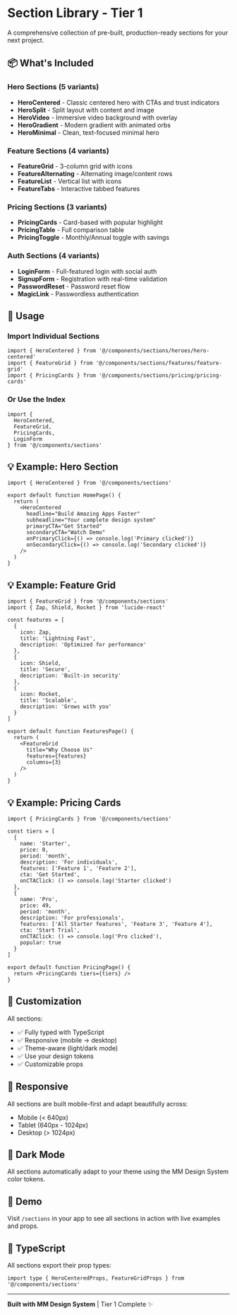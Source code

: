 # Section Library - Tier 1

A comprehensive collection of pre-built, production-ready sections for your next project.

## 📦 What's Included

### Hero Sections (5 variants)
- **HeroCentered** - Classic centered hero with CTAs and trust indicators
- **HeroSplit** - Split layout with content and image
- **HeroVideo** - Immersive video background with overlay
- **HeroGradient** - Modern gradient with animated orbs
- **HeroMinimal** - Clean, text-focused minimal hero

### Feature Sections (4 variants)
- **FeatureGrid** - 3-column grid with icons
- **FeatureAlternating** - Alternating image/content rows
- **FeatureList** - Vertical list with icons
- **FeatureTabs** - Interactive tabbed features

### Pricing Sections (3 variants)
- **PricingCards** - Card-based with popular highlight
- **PricingTable** - Full comparison table
- **PricingToggle** - Monthly/Annual toggle with savings

### Auth Sections (4 variants)
- **LoginForm** - Full-featured login with social auth
- **SignupForm** - Registration with real-time validation
- **PasswordReset** - Password reset flow
- **MagicLink** - Passwordless authentication

## 🚀 Usage

### Import Individual Sections

```tsx
import { HeroCentered } from '@/components/sections/heroes/hero-centered'
import { FeatureGrid } from '@/components/sections/features/feature-grid'
import { PricingCards } from '@/components/sections/pricing/pricing-cards'
```

### Or Use the Index

```tsx
import {
  HeroCentered,
  FeatureGrid,
  PricingCards,
  LoginForm
} from '@/components/sections'
```

## 💡 Example: Hero Section

```tsx
import { HeroCentered } from '@/components/sections'

export default function HomePage() {
  return (
    <HeroCentered
      headline="Build Amazing Apps Faster"
      subheadline="Your complete design system"
      primaryCTA="Get Started"
      secondaryCTA="Watch Demo"
      onPrimaryClick={() => console.log('Primary clicked')}
      onSecondaryClick={() => console.log('Secondary clicked')}
    />
  )
}
```

## 💡 Example: Feature Grid

```tsx
import { FeatureGrid } from '@/components/sections'
import { Zap, Shield, Rocket } from 'lucide-react'

const features = [
  {
    icon: Zap,
    title: 'Lightning Fast',
    description: 'Optimized for performance'
  },
  {
    icon: Shield,
    title: 'Secure',
    description: 'Built-in security'
  },
  {
    icon: Rocket,
    title: 'Scalable',
    description: 'Grows with you'
  }
]

export default function FeaturesPage() {
  return (
    <FeatureGrid
      title="Why Choose Us"
      features={features}
      columns={3}
    />
  )
}
```

## 💡 Example: Pricing Cards

```tsx
import { PricingCards } from '@/components/sections'

const tiers = [
  {
    name: 'Starter',
    price: 0,
    period: 'month',
    description: 'For individuals',
    features: ['Feature 1', 'Feature 2'],
    cta: 'Get Started',
    onCTAClick: () => console.log('Starter clicked')
  },
  {
    name: 'Pro',
    price: 49,
    period: 'month',
    description: 'For professionals',
    features: ['All Starter features', 'Feature 3', 'Feature 4'],
    cta: 'Start Trial',
    onCTAClick: () => console.log('Pro clicked'),
    popular: true
  }
]

export default function PricingPage() {
  return <PricingCards tiers={tiers} />
}
```

## 🎨 Customization

All sections:
- ✅ Fully typed with TypeScript
- ✅ Responsive (mobile → desktop)
- ✅ Theme-aware (light/dark mode)
- ✅ Use your design tokens
- ✅ Customizable props

## 📱 Responsive

All sections are built mobile-first and adapt beautifully across:
- Mobile (< 640px)
- Tablet (640px - 1024px)
- Desktop (> 1024px)

## 🌙 Dark Mode

All sections automatically adapt to your theme using the MM Design System color tokens.

## 🔗 Demo

Visit `/sections` in your app to see all sections in action with live examples and props.

## 📝 TypeScript

All sections export their prop types:

```tsx
import type { HeroCenteredProps, FeatureGridProps } from '@/components/sections'
```

---

**Built with MM Design System** | Tier 1 Complete ✨
